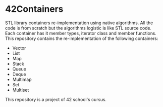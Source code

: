 # 42Containers

STL library containers re-implementation using native algorithms. All the code is from scratch but the algorithms logistic is like STL source code.
Each container has it member types, iterator class and member functions. 
This repository contains the re-implementation of the following containers:
- Vector
- List
- Map
- Stack
- Queue
- Deque
- Multimap
- Set
- Multiset

This repository is a project of 42 school's cursus.
